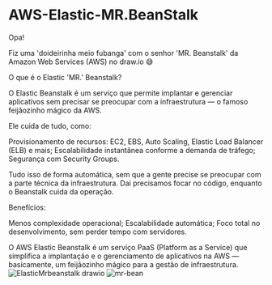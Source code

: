 # AWS-Elastic-MR.BeanStalk

Opa! 

Fiz uma 'doideirinha meio fubanga' com o senhor 'MR. Beanstalk' da Amazon Web Services (AWS) no draw.io 😅 

O que é o Elastic 'MR.' Beanstalk?

O Elastic Beanstalk é um serviço que permite implantar e gerenciar aplicativos sem precisar se preocupar com a infraestrutura — o famoso feijãozinho mágico da AWS.

Ele cuida de tudo, como:

Provisionamento de recursos: EC2, EBS, Auto Scaling, Elastic Load Balancer (ELB) e mais;
Escalabilidade instantânea conforme a demanda de tráfego;
Segurança com Security Groups.

Tudo isso de forma automática, sem que a gente precise se preocupar com a parte técnica da infraestrutura. Dai precisamos focar no código, enquanto o Beanstalk cuida da operação.

Benefícios:

Menos complexidade operacional;
Escalabilidade automática;
Foco total no desenvolvimento, sem perder tempo com servidores.

O AWS Elastic Beanstalk é um serviço PaaS (Platform as a Service) que simplifica a implantação e o gerenciamento de aplicativos na AWS — basicamente, um feijãozinho mágico para a gestão de infraestrutura.
![ElasticMrbeanstalk drawio](https://github.com/user-attachments/assets/3a6a36c7-f969-4626-a7c6-6dce7639fe6a)
![mr-bean](https://github.com/user-attachments/assets/75f597fd-7612-4d3b-963b-80cf30c96034)
